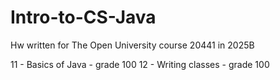 # Intro-to-CS-Java
Hw written for The Open University course 20441 in 2025B


11 - Basics of Java - grade 100
12 - Writing classes - grade 100
